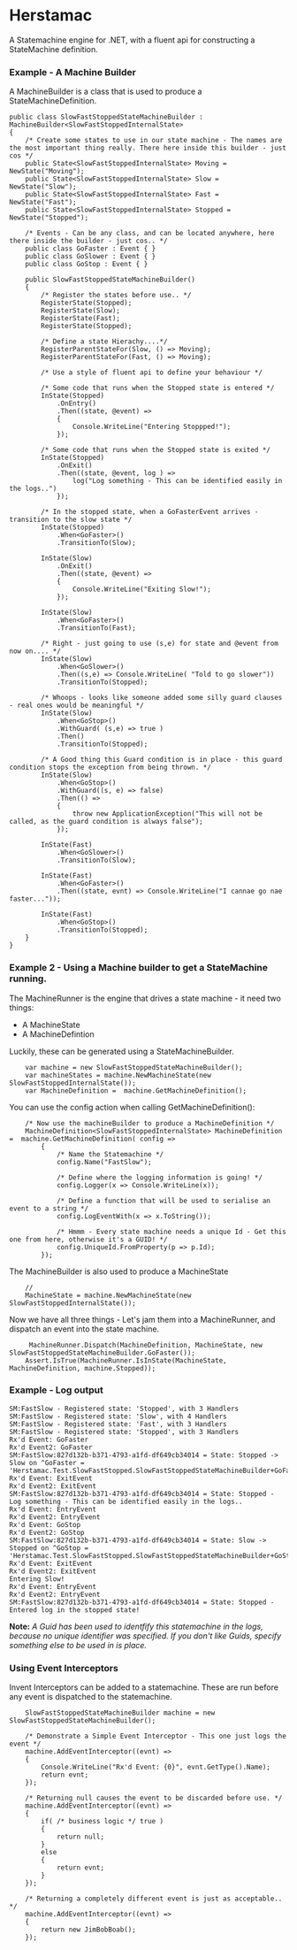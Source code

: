 # Herstamac

A Statemachine engine for .NET, with a fluent api for constructing a StateMachine definition.

<h3> Example - A Machine Builder</h3>

A MachineBuilder is a class that is used to produce a StateMachineDefinition.

    public class SlowFastStoppedStateMachineBuilder : MachineBuilder<SlowFastStoppedInternalState>
    {
        /* Create some states to use in our state machine - The names are the most important thing really. There here inside this builder - just cos */
        public State<SlowFastStoppedInternalState> Moving = NewState("Moving");
        public State<SlowFastStoppedInternalState> Slow = NewState("Slow");
        public State<SlowFastStoppedInternalState> Fast = NewState("Fast");
        public State<SlowFastStoppedInternalState> Stopped = NewState("Stopped"); 

        /* Events - Can be any class, and can be located anywhere, here there inside the builder - just cos.. */
        public class GoFaster : Event { }
        public class GoSlower : Event { }
        public class GoStop : Event { }
    
        public SlowFastStoppedStateMachineBuilder()
        {
            /* Register the states before use.. */
            RegisterState(Stopped);
            RegisterState(Slow);
            RegisterState(Fast);
            RegisterState(Stopped);
            
            /* Define a state Hierachy....*/
            RegisterParentStateFor(Slow, () => Moving);
            RegisterParentStateFor(Fast, () => Moving);

            /* Use a style of fluent api to define your behaviour */
            
            /* Some code that runs when the Stopped state is entered */
            InState(Stopped)
                .OnEntry()
                .Then((state, @event) =>
                {
                    Console.WriteLine("Entering Stoppped!");
                });

            /* Some code that runs when the Stopped state is exited */
            InState(Stopped)
                .OnExit()
                .Then((state, @event, log ) =>
                    log("Log something - This can be identified easily in the logs..")
                });

            /* In the stopped state, when a GoFasterEvent arrives - transition to the slow state */
            InState(Stopped)
                .When<GoFaster>()
                .TransitionTo(Slow);

            InState(Slow)
                .OnExit()
                .Then((state, @event) => 
				{
                    Console.WriteLine("Exiting Slow!");
                });

            InState(Slow)
                .When<GoFaster>()
                .TransitionTo(Fast);

            /* Right - just going to use (s,e) for state and @event from now on.... */
            InState(Slow)
                .When<GoSlower>()
                .Then((s,e) => Console.WriteLine( "Told to go slower"))
                .TransitionTo(Stopped);

            /* Whoops - looks like someone added some silly guard clauses - real ones would be meaningful */
            InState(Slow)
                .When<GoStop>()
                .WithGuard( (s,e) => true )
                .Then()
                .TransitionTo(Stopped);
                
            /* A Good thing this Guard condition is in place - this guard condition stops the exception from being thrown. */
            InState(Slow)
                .When<GoStop>()
                .WithGuard((s, e) => false)
                .Then(() => 
				{ 
					throw new ApplicationException("This will not be called, as the guard condition is always false"); 
				});

            InState(Fast)
                .When<GoSlower>()
                .TransitionTo(Slow);

            InState(Fast)
                .When<GoFaster>()
                .Then((state, evnt) => Console.WriteLine("I cannae go nae faster..."));

            InState(Fast)
                .When<GoStop>()
                .TransitionTo(Stopped);
        }
    }
    
<h3>Example 2 - Using a Machine builder to get a StateMachine running.</h3>

The MachineRunner is the engine that drives a state machine - it need two things:
<ul>
    <li>A MachineState</li>
    <li>A MachineDefintion</li>
</ul>
        
Luckily, these can be generated using a StateMachineBuilder.

        var machine = new SlowFastStoppedStateMachineBuilder();
		var machineStates = machine.NewMachineState(new SlowFastStoppedInternalState());
        var MachineDefinition =  machine.GetMachineDefinition();

You can use the config action when calling GetMachineDefinition():

        /* Now use the machineBuilder to produce a MachineDefinition */
        MachineDefinition<SlowFastStoppedInternalState> MachineDefinition =  machine.GetMachineDefinition( config => 
            {
                /* Name the Statemachine */
                config.Name("FastSlow");   
                
                /* Define where the logging information is going! */
                config.Logger(x => Console.WriteLine(x));
                
                /* Define a function that will be used to serialise an event to a string */
                config.LogEventWith(x => x.ToString());
                
                /* Hmmm - Every state machine needs a unique Id - Get this one from here, otherwise it's a GUID! */
                config.UniqueId.FromProperty(p => p.Id);
            });

The MachineBuilder is also used to produce a MachineState

        //
        MachineState = machine.NewMachineState(new SlowFastStoppedInternalState());
        
Now we have all three things - Let's jam them into a MachineRunner, and dispatch an event into the state machine.

         MachineRunner.Dispatch(MachineDefinition, MachineState, new SlowFastStoppedStateMachineBuilder.GoFaster());
        Assert.IsTrue(MachineRunner.IsInState(MachineState, MachineDefinition, machine.Stopped));
    
    
<h3>Example - Log output </h3>

	
	SM:FastSlow - Registered state: 'Stopped', with 3 Handlers
	SM:FastSlow - Registered state: 'Slow', with 4 Handlers
	SM:FastSlow - Registered state: 'Fast', with 3 Handlers
	SM:FastSlow - Registered state: 'Stopped', with 3 Handlers
	Rx'd Event: GoFaster
	Rx'd Event2: GoFaster
	SM:FastSlow:827d132b-b371-4793-a1fd-df649cb34014 = State: Stopped -> Slow on ^GoFaster = 'Herstamac.Test.SlowFastStopped.SlowFastStoppedStateMachineBuilder+GoFaster'
	Rx'd Event: ExitEvent
	Rx'd Event2: ExitEvent
	SM:FastSlow:827d132b-b371-4793-a1fd-df649cb34014 = State: Stopped - Log something - This can be identified easily in the logs..
	Rx'd Event: EntryEvent
	Rx'd Event2: EntryEvent
	Rx'd Event: GoStop
	Rx'd Event2: GoStop
	SM:FastSlow:827d132b-b371-4793-a1fd-df649cb34014 = State: Slow -> Stopped on ^GoStop = 'Herstamac.Test.SlowFastStopped.SlowFastStoppedStateMachineBuilder+GoStop'
	Rx'd Event: ExitEvent
	Rx'd Event2: ExitEvent
	Entering Slow!
	Rx'd Event: EntryEvent
	Rx'd Event2: EntryEvent
	SM:FastSlow:827d132b-b371-4793-a1fd-df649cb34014 = State: Stopped - Entered log in the stopped state!

<strong>Note:</strong><em> A Guid has been used to identfify this statemachine in the logs, because no unique identifier was specified. If you don't like Guids, specify something else to be used in is place.</em>

<h3>Using Event Interceptors</h3>

Invent Interceptors can be added to a statemachine. These are run before any event is dispatched to the statemachine.

        SlowFastStoppedStateMachineBuilder machine = new SlowFastStoppedStateMachineBuilder();
        
		/* Demonstrate a Simple Event Interceptor - This one just logs the event */
        machine.AddEventInterceptor((evnt) =>
        {
            Console.WriteLine("Rx'd Event: {0}", evnt.GetType().Name);
            return evnt;
        });

		/* Returning null causes the event to be discarded before use. */
		machine.AddEventInterceptor((evnt) =>
        {
            if( /* business logic */ true ) 
			{
				return null;
			} 
			else
			{
				return evnt;
			}
        });

		/* Returning a completely different event is just as acceptable.. */
		machine.AddEventInterceptor((evnt) =>
        {
            return new JimBobBoab();
        });


